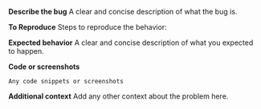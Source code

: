 **Describe the bug**
A clear and concise description of what the bug is.

**To Reproduce**
Steps to reproduce the behavior:

**Expected behavior**
A clear and concise description of what you expected to happen.

**Code or screenshots**

```
Any code snippets or screenshots
```

**Additional context**
Add any other context about the problem here.
